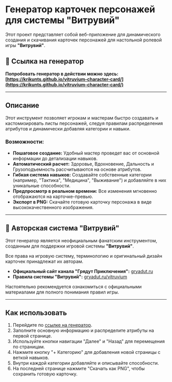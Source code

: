 # Генератор карточек персонажей для системы "Витрувий"

Этот проект представляет собой веб-приложение для динамического создания и скачивания карточек персонажей для настольной ролевой игры **"Витрувий"**.

## 🚀 Ссылка на генератор

**Попробовать генератор в действии можно здесь: [https://krikunts.github.io/vitruvium-character-card/](https://krikunts.github.io/vitruvium-character-card/)**

---

## Описание

Этот инструмент позволяет игрокам и мастерам быстро создавать и кастомизировать листы персонажей, следуя правилам распределения атрибутов и динамически добавляя категории и навыки.

### Возможности:
- **Пошаговое создание:** Удобный мастер проведет вас от основной информации до детализации навыков.
- **Автоматический расчет:** Здоровье, Вдохновение, Дальность и Грузоподъемность рассчитываются на основе атрибутов.
- **Гибкая система навыков:** Создавайте собственные категории (например, "Тактика", "Медицина", "Выживание") и добавляйте в них уникальные способности.
- **Предпросмотр в реальном времени:** Все изменения мгновенно отображаются на карточке-превью.
- **Экспорт в PNG:** Скачайте готовую карточку персонажа в виде высококачественного изображения.

---

## 📜 Авторская система "Витрувий"

Этот генератор является неофициальным фанатским инструментом, созданным для поддержки игровой системы **"Витрувий"**.

Все права на игровую систему, терминологию и оригинальный дизайн карточек принадлежат их авторам.

- **Официальный сайт канала "Грядут Приключения":** [gryadut.ru](https://gryadut.ru/)
- **Правила системы "Витрувий":** [gryadut.ru/vitruvium](https://gryadut.ru/vitruvium)

Настоятельно рекомендуется ознакомиться с официальными материалами для полного понимания правил игры.

---

## Как использовать

1.  Перейдите по [ссылке на генератор](https://krikunts.github.io/vitruvium-character-card/).
2.  Заполните основную информацию и распределите атрибуты на первой странице.
3.  Используйте кнопки навигации "Далее" и "Назад" для перемещения по страницам.
4.  Нажмите кнопку "+ Категорию" для добавления новой страницы с веткой навыков.
5.  Внутри каждой категории добавляйте и описывайте способности.
6.  На последней странице нажмите "Скачать как PNG", чтобы сохранить готовую карточку.